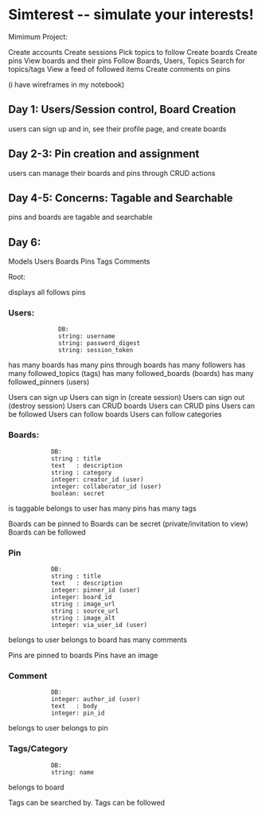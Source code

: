 # Simterest -- simulate your interests!

Mimimum Project: 

Create accounts
Create sessions
Pick topics to follow
Create boards
Create pins
View boards and their pins
Follow Boards, Users, Topics
Search for topics/tags
View a feed of followed items
Create comments on pins

(i have wireframes in my notebook)


## Day 1: Users/Session control, Board Creation
  users can sign up and in, see their profile page, and create boards

## Day 2-3: Pin creation and assignment
  users can manage their boards and pins through CRUD actions

## Day 4-5: Concerns: Tagable and Searchable
  pins and boards are tagable and searchable

## Day 6: 

Models
  Users
  Boards
  Pins
  Tags
  Comments



Root:

  displays all follows pins

### Users:
```
              DB:
              string: username
              string: password_digest
              string: session_token
```

  has many boards
  has many pins through boards
  has many followers
  has many followed_topics (tags)
  has many followed_boards (boards)
  has many followed_pinners (users)


  Users can sign up
  Users can sign in (create session)
  Users can sign out (destroy session)
  Users can CRUD boards
  Users can CRUD pins
  Users can be followed
  Users can follow boards
  Users can follow categories


### Boards:
```
            DB:
            string : title
            text   : description
            string : category
            integer: creator_id (user)
            integer: collaborator_id (user)
            boolean: secret
```
  is taggable
  belongs to user
  has many pins
  has many tags

  Boards can be pinned to
  Boards can be secret (private/invitation to view)
  Boards can be followed


### Pin
```
            DB:
            string : title
            text   : description
            integer: pinner_id (user)
            integer: board_id
            string : image_url
            string : source_url
            string : image_alt
            integer: via_user_id (user)
```
  belongs to user
  belongs to board
  has many comments

  Pins are pinned to boards
  Pins have an image

### Comment
```
            DB:
            integer: author_id (user)
            text   : body
            integer: pin_id
```
  belongs to user
  belongs to pin

### Tags/Category
```
            DB:
            string: name
```
  belongs to board

  Tags can be searched by.
  Tags can be followed
